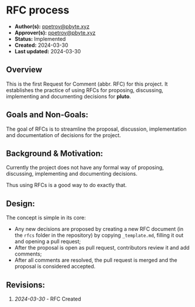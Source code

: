 # RFC process

- **Author(s):** <ppetrov@pbyte.xyz>
- **Approver(s):** <ppetrov@pbyte.xyz>
- **Status:** Implemented
- **Created:** 2024-03-30
- **Last updated:** 2024-03-30
## Overview

This is the first Request for Comment (abbr. RFC) for this project.
It establishes the practice of using RFCs for proposing, discussing, implementing and documenting decisions for **pluto**.

## Goals and Non-Goals:

The goal of RFCs is to streamline the proposal, discussion, implementation and documentation of decisions for the project.

## Background & Motivation:

Currently the project does not have any formal way of proposing, discussing, implementing and documenting decisions.

Thus using RFCs is a good way to do exactly that.

## Design:

The concept is simple in its core:
- Any new decisions are proposed by creating a new RFC document (in the `rfcs` folder in the repository) by copying `_template.md`, filling it out and opening a pull request;
- After the proposal is open as pull request, contributors review it and add comments;
- After all comments are resolved, the pull request is merged and the proposal is considered accepted.

## Revisions:

1. *2024-03-30* - RFC Created